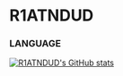 # R1ATNDUD



### LANGUAGE


[![R1ATNDUD's GitHub stats](https://github-readme-stats.vercel.app/api?username=R1ATNDUD)](https://github.com/anuraghazra/github-readme-stats)
